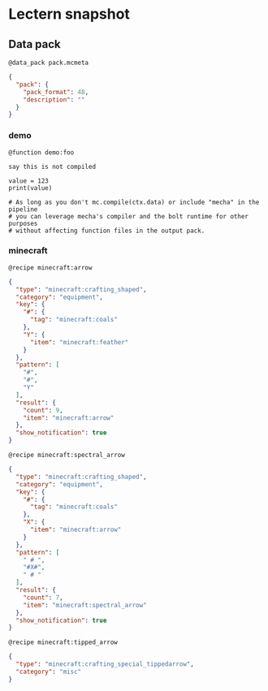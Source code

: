 # Lectern snapshot

## Data pack

`@data_pack pack.mcmeta`

```json
{
  "pack": {
    "pack_format": 48,
    "description": ""
  }
}
```

### demo

`@function demo:foo`

```mcfunction
say this is not compiled

value = 123
print(value)

# As long as you don't mc.compile(ctx.data) or include "mecha" in the pipeline
# you can leverage mecha's compiler and the bolt runtime for other purposes
# without affecting function files in the output pack.
```

### minecraft

`@recipe minecraft:arrow`

```json
{
  "type": "minecraft:crafting_shaped",
  "category": "equipment",
  "key": {
    "#": {
      "tag": "minecraft:coals"
    },
    "Y": {
      "item": "minecraft:feather"
    }
  },
  "pattern": [
    "#",
    "#",
    "Y"
  ],
  "result": {
    "count": 9,
    "item": "minecraft:arrow"
  },
  "show_notification": true
}
```

`@recipe minecraft:spectral_arrow`

```json
{
  "type": "minecraft:crafting_shaped",
  "category": "equipment",
  "key": {
    "#": {
      "tag": "minecraft:coals"
    },
    "X": {
      "item": "minecraft:arrow"
    }
  },
  "pattern": [
    " # ",
    "#X#",
    " # "
  ],
  "result": {
    "count": 7,
    "item": "minecraft:spectral_arrow"
  },
  "show_notification": true
}
```

`@recipe minecraft:tipped_arrow`

```json
{
  "type": "minecraft:crafting_special_tippedarrow",
  "category": "misc"
}
```
